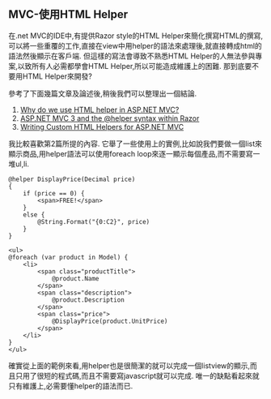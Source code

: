 MVC-使用HTML Helper
----------

在.net MVC的IDE中,有提供Razor style的HTML Helper來簡化撰寫HTML的撰寫,可以將一些重覆的工作,直接在view中用helper的語法來處理後,就直接轉成html的語法然後顯示在客戶端. 但這樣的寫法會導致不熟悉HTML Helper的人無法參與專案,以致所有人必需都學會HTML Helper,所以可能造成維護上的困難. 那到底要不要用HTML Helper來開發?

參考了下面幾篇文章及論述後,稍後我們可以整理出一個結論.

1. [Why do we use HTML helper in ASP.NET MVC?](http://stackoverflow.com/questions/4681883/why-do-we-use-html-helper-in-asp-net-mvc)
2. [ASP.NET MVC 3 and the @helper syntax within Razor](http://weblogs.asp.net/scottgu/asp-net-mvc-3-and-the-helper-syntax-within-razor)
3. [Writing Custom HTML Helpers for ASP.NET MVC](https://www.simple-talk.com/dotnet/asp.net/writing-custom-html-helpers-for-asp.net-mvc/)

我比較喜歡第2篇所提的內容. 它舉了一些使用上的實例,比如說我們要做一個list來顯示商品,用helper語法可以使用foreach loop來逐一顯示每個產品,而不需要寫一堆ul,li.

	@helper DisplayPrice(Decimal price)
	{
		if (price == 0) {
			<span>FREE!</span>
		}
		else {
			@String.Format("{0:C2}", price)
		}
	}

	<ul>
	@foreach (var product in Model) {
		<li>
			<span class="productTitle">
				@product.Name
			</span>
			<span class="description">
				@product.Description
			</span>
			<span class="price">
				@DisplayPrice(product.UnitPrice)
			</span>
		</li>
	}
	</ul>

確實從上面的範例來看,用helper也是很簡潔的就可以完成一個listview的顯示,而且只用了很短的程式碼,而且不需要寫javascript就可以完成. 唯一的缺點看起來就只有維護上,必需要懂helper的語法而已.
